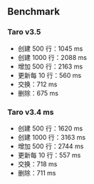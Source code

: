 ## Benchmark

### Taro v3.5

- 创建 500 行：1045 ms
- 创建 1000 行：2088 ms
- 增加 500 行：2163 ms
- 更新每 10 行：560 ms
- 交换：712 ms
- 删除：675 ms

### Taro v3.4 ms

- 创建 500 行：1620 ms
- 创建 1000 行：3163 ms
- 增加 500 行：2744 ms
- 更新每 10 行：557 ms
- 交换：718 ms
- 删除：711 ms
